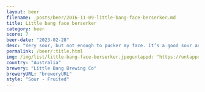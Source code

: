 ```yaml
---
layout: beer
filename: _posts/beer/2016-11-09-little-bang-face-berserker.md
title: Little bang face berserker
category: beer
score: 7
beer-date: "2023-02-28"
desc: "Very sour, but not enough to pucker my face. It’s a good sour and pretty easy drinking for that"
permalink: /beer/:title.html
img: /img/list/little-bang-face-berserker.jpeguntappd: "https://untappd.com/b/little-bang-brewing-co-face-berserker/4827130"
country: "Australia"
brewery: "Little Bang Brewing Co"
breweryURL: "breweryURL"
style: "Sour - Fruited"
---
```

